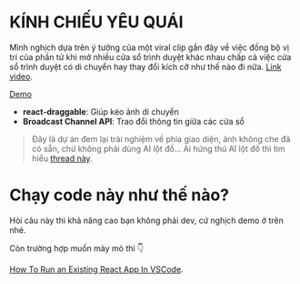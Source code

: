 # KÍNH CHIẾU YÊU QUÁI 

Mình nghịch dựa trên ý tưởng của một viral clip gần đây về việc đồng bộ vị trí của phần tử khi mở nhiều cửa sổ trình duyệt khác nhau chấp cả việc cửa sổ trình duyệt có di chuyển hay thay đổi kích cỡ như thế nào đi nữa. [Link video](https://twitter.com/_nonfigurativ_).

[Demo](zennomi.github.io/Seg-Mirror/)

- **react-draggable**: Giúp kéo ảnh di chuyển
- **Broadcast Channel API**: Trao đổi thông tin giữa các cửa sổ

> Đây là dự án đem lại trải nghiệm về phía giao diện, ảnh không che đã có sẵn, chứ không phải dùng AI lột đồ... Ai hứng thú AI lột đồ thì tìm hiểu [thread này](https://mrdeepfakes.com/forums/threads/installing-stable-diffusion-webui-nudifying-inpainting-guide.11797/).


# Chạy code này như thế nào?

Hỏi câu này thì khả năng cao bạn không phải dev, cứ nghịch demo ở trên nhé.

Còn trường hợp muốn mày mò thì 👇

[How To Run an Existing React App In VSCode](https://www.youtube.com/watch?v=rUdOf63M_WA&ab_channel=GhostTogether).